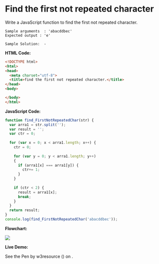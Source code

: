 # Find the first not repeated character

Write a JavaScript function to find the first not repeated character.

```
Sample arguments  : 'abacddbec' 
Expected output : 'e' 

Sample Solution:  - 
```

**HTML Code:**

```html
<!DOCTYPE html>
<html>
<head>
  <meta charset="utf-8">
  <title>find the first not repeated character.</title>
</head>
<body>

</body>
</html>

```

**JavaScript Code:**

```js
function find_FirstNotRepeatedChar(str) {
  var arra1 = str.split('');
  var result = '';
  var ctr = 0;
 
  for (var x = 0; x < arra1.length; x++) {
    ctr = 0;
 
    for (var y = 0; y < arra1.length; y++) 
    {
      if (arra1[x] === arra1[y]) {
        ctr+= 1;
      }
    }
 
    if (ctr < 2) {
      result = arra1[x];
      break;
    }
  }
  return result;
}
console.log(find_FirstNotRepeatedChar('abacddbec'));

```

**Flowchart:**

![](https://www.w3resource.com/w3r_images/javascript-function-exercise-23.png)

**Live Demo:**

<section class="expand-codepen"><p data-height="380" data-theme-id="0" data-slug-hash="xXLaMG" data-default-tab="js,result" data-user="w3resource" data-embed-version="2" data-pen-title="JavaScript - Find the first not repeated character-function-ex- 23" data-editable="true" class="codepen">See the Pen by w3resource () on .</p><codepen></codepen></section>